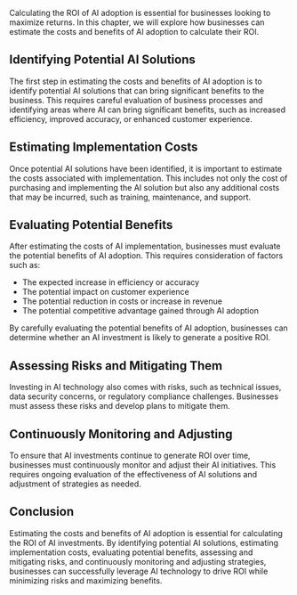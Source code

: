 
Calculating the ROI of AI adoption is essential for businesses looking to maximize returns. In this chapter, we will explore how businesses can estimate the costs and benefits of AI adoption to calculate their ROI.

Identifying Potential AI Solutions
----------------------------------

The first step in estimating the costs and benefits of AI adoption is to identify potential AI solutions that can bring significant benefits to the business. This requires careful evaluation of business processes and identifying areas where AI can bring significant benefits, such as increased efficiency, improved accuracy, or enhanced customer experience.

Estimating Implementation Costs
-------------------------------

Once potential AI solutions have been identified, it is important to estimate the costs associated with implementation. This includes not only the cost of purchasing and implementing the AI solution but also any additional costs that may be incurred, such as training, maintenance, and support.

Evaluating Potential Benefits
-----------------------------

After estimating the costs of AI implementation, businesses must evaluate the potential benefits of AI adoption. This requires consideration of factors such as:

* The expected increase in efficiency or accuracy
* The potential impact on customer experience
* The potential reduction in costs or increase in revenue
* The potential competitive advantage gained through AI adoption

By carefully evaluating the potential benefits of AI adoption, businesses can determine whether an AI investment is likely to generate a positive ROI.

Assessing Risks and Mitigating Them
-----------------------------------

Investing in AI technology also comes with risks, such as technical issues, data security concerns, or regulatory compliance challenges. Businesses must assess these risks and develop plans to mitigate them.

Continuously Monitoring and Adjusting
-------------------------------------

To ensure that AI investments continue to generate ROI over time, businesses must continuously monitor and adjust their AI initiatives. This requires ongoing evaluation of the effectiveness of AI solutions and adjustment of strategies as needed.

Conclusion
----------

Estimating the costs and benefits of AI adoption is essential for calculating the ROI of AI investments. By identifying potential AI solutions, estimating implementation costs, evaluating potential benefits, assessing and mitigating risks, and continuously monitoring and adjusting strategies, businesses can successfully leverage AI technology to drive ROI while minimizing risks and maximizing benefits.

